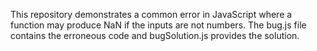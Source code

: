 This repository demonstrates a common error in JavaScript where a function may produce NaN if the inputs are not numbers. The bug.js file contains the erroneous code and bugSolution.js provides the solution.